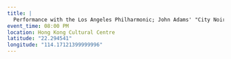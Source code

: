 ```yaml
---
title: |
  Performance with the Los Angeles Philharmonic; John Adams' "City Noir"
event_time: 08:00 PM
location: Hong Kong Cultural Centre
latitude: "22.294541"
longitude: "114.17121399999996"
---
```

